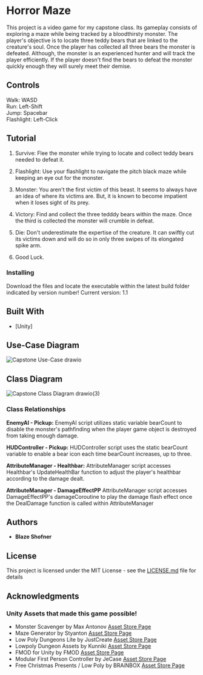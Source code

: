 # Horror Maze

This project is a video game for my capstone class. Its gameplay consists of exploring a maze while being tracked by a bloodthirsty monster. The player's objective is to locate three teddy bears that are linked to the creature's soul. Once the player has collected all three bears the monster is defeated. Although, the monster is an experienced hunter and will track the player efficiently. If the player doesn't find the bears to defeat the monster quickly enough they will surely meet their demise.

## Controls

<p>Walk: WASD <br>
Run: Left-Shift <br>
Jump: Spacebar <br>
Flashlight: Left-Click

## Tutorial

1. Survive: Flee the monster while trying to locate and collect teddy bears needed to defeat it.

2. Flashlight: Use your flashlight to navigate the pitch black maze while keeping an eye out for the monster.

3. Monster: You aren't the first victim of this beast. It seems to always have an idea of where its victims are. But, it is known to become impatient when it loses sight of its prey.

4. Victory: Find and collect the three tedddy bears within the maze. Once the third is collected the monster will crumble in defeat.

5. Die: Don't underestimate the expertise of the creature. It can swiftly cut its victims down and will do so in only three swipes of its elongated spike arm.

6. Good Luck.

### Installing

Download the files and locate the executable within the latest build folder indicated by version number! Current version: 1.1

## Built With

* [Unity]

## Use-Case Diagram

![Capstone Use-Case drawio](https://github.com/Jaeger556/Horror-Maze/assets/46098988/d8abf203-a942-49af-8808-7eaba23052f1)


## Class Diagram

![Capstone Class Diagram drawio(3)](https://github.com/Jaeger556/Horror-Maze/assets/46098988/b7cbd286-38df-422c-aca5-da583790fd05)

### Class Relationships

**EnemyAI - Pickup:**
EnemyAI script utilizes static variable bearCount to disable the monster's pathfinding when the player game object is destroyed from taking enough damage. 

**HUDController - Pickup:**
HUDController script uses the static bearCount variable to enable a bear icon each time bearCount increases, up to three.

**AttributeManager - Healthbar:**
AttributeManager script accesses Healthbar's UpdateHealthBar function to adjust the player's healthbar according to the damage dealt.

**AttributeManager - DamageEffectPP**
AttributeManager script accesses DamageEffectPP's damageCoroutine to play the damage flash effect once the DealDamage function is called within AttributeManager

## Authors

* **Blaze Shofner**

## License

This project is licensed under the MIT License - see the [LICENSE.md](LICENSE.md) file for details

## Acknowledgments

### Unity Assets that made this game possible!
* Monster Scavenger by Max Antonov [Asset Store Page](https://assetstore.unity.com/packages/3d/characters/monster-scavenger-191323)
* Maze Generator by Styanton [Asset Store Page](https://assetstore.unity.com/packages/tools/modeling/maze-generator-38689)
* Low Poly Dungeons Lite by JustCreate [Asset Store Page](https://assetstore.unity.com/packages/3d/environments/dungeons/low-poly-dungeons-lite-177937)
* Lowpoly Dungeon Assets by Kunniki [Asset Store Page](https://assetstore.unity.com/packages/3d/environments/dungeons/lowpoly-dungeon-assets-117330)
* FMOD for Unity by FMOD [Asset Store Page](https://assetstore.unity.com/packages/tools/audio/fmod-for-unity-161631)
* Modular First Person Controller by JeCase [Asset Store Page](https://assetstore.unity.com/packages/3d/characters/modular-first-person-controller-189884)
* Free Christmas Presents / Low Poly by BRAiNBOX [Asset Store Page](https://assetstore.unity.com/packages/3d/props/free-christmas-presents-low-poly-24356)
